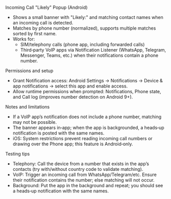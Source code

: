 Incoming Call "Likely" Popup (Android)

- Shows a small banner with "Likely:" and matching contact names when an incoming call is detected.
- Matches by phone number (normalized), supports multiple matches sorted by first name.
- Works for:
  - SIM/telephony calls (phone app, including forwarded calls)
  - Third‑party VoIP apps via Notification Listener (WhatsApp, Telegram, Messenger, Teams, etc.) when their notifications contain a phone number.

Permissions and setup
- Grant Notification access: Android Settings → Notifications → Device & app notifications → select this app and enable access.
- Allow runtime permissions when prompted: Notifications, Phone state, and Call log (improves number detection on Android 9+).

Notes and limitations
- If a VoIP app’s notification does not include a phone number, matching may not be possible.
- The banner appears in‑app; when the app is backgrounded, a heads‑up notification is posted with the same names.
- iOS: System restrictions prevent reading incoming call numbers or drawing over the Phone app; this feature is Android‑only.

Testing tips
- Telephony: Call the device from a number that exists in the app’s contacts (try with/without country code to validate matching).
- VoIP: Trigger an incoming call from WhatsApp/Telegram/etc. Ensure their notification contains the number; else matching will not occur.
- Background: Put the app in the background and repeat; you should see a heads‑up notification with the same names.
